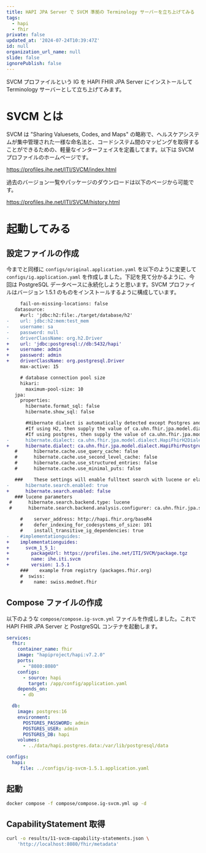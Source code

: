 ```yaml
---
title: HAPI JPA Server で SVCM 準拠の Terminology サーバーを立ち上げてみる
tags:
  - hapi
  - fhir
private: false
updated_at: '2024-07-24T10:39:47Z'
id: null
organization_url_name: null
slide: false
ignorePublish: false
---
```


SVCM プロファイルという IG を HAPI FHIR JPA Server にインストールして Terminology サーバーとして立ち上げてみます。

# SVCM とは

SVCM は "Sharing Valuesets, Codes, and Maps" の略称で、ヘルスケアシステムが集中管理された一様な命名法と、コードシステム間のマッピングを取得することができるための、軽量なインターフェイスを定義してます。以下は SVCM プロファイルのホームページです。

<https://profiles.ihe.net/ITI/SVCM/index.html>

過去のバージョン一覧やパッケージのダウンロードは以下のページから可能です。

<https://profiles.ihe.net/ITI/SVCM/history.html>

# 起動してみる

## 設定ファイルの作成

今までと同様に `configs/original.application.yaml` を以下のように変更して `configs/ig.application.yaml` を作成しました。下記を見て分かるように、今回は PostgreSQL データベースに永続化しようと思います。SVCM プロファイルはバージョン 1.5.1 のものをインストールするように構成しています。

```diff
     fail-on-missing-locations: false
   datasource:
     #url: 'jdbc:h2:file:./target/database/h2'
-    url: jdbc:h2:mem:test_mem
-    username: sa
-    password: null
-    driverClassName: org.h2.Driver
+    url: 'jdbc:postgresql://db:5432/hapi'
+    username: admin
+    password: admin
+    driverClassName: org.postgresql.Driver
     max-active: 15

     # database connection pool size
     hikari:
       maximum-pool-size: 10
   jpa:
     properties:
       hibernate.format_sql: false
       hibernate.show_sql: false

       #Hibernate dialect is automatically detected except Postgres and H2.
       #If using H2, then supply the value of ca.uhn.fhir.jpa.model.dialect.HapiFhirH2Dialect
       #If using postgres, then supply the value of ca.uhn.fhir.jpa.model.dialect.HapiFhirPostgres94Dialect
-      hibernate.dialect: ca.uhn.fhir.jpa.model.dialect.HapiFhirH2Dialect
+      hibernate.dialect: ca.uhn.fhir.jpa.model.dialect.HapiFhirPostgres94Dialect
   #      hibernate.cache.use_query_cache: false
   #      hibernate.cache.use_second_level_cache: false
   #      hibernate.cache.use_structured_entries: false
   #      hibernate.cache.use_minimal_puts: false

   ###    These settings will enable fulltext search with lucene or elastic
-      hibernate.search.enabled: true
+      hibernate.search.enabled: false
   ### lucene parameters
 #      hibernate.search.backend.type: lucene
 #      hibernate.search.backend.analysis.configurer: ca.uhn.fhir.jpa.search.HapiHSearchAnalysisConfigurers$HapiLuceneAnalysisConfigurer
```

```diff
     #    server_address: http://hapi.fhir.org/baseR4
     #    defer_indexing_for_codesystems_of_size: 101
     #    install_transitive_ig_dependencies: true
-    #implementationguides:
+    implementationguides:
+      svcm_1_5_1:
+        packageUrl: https://profiles.ihe.net/ITI/SVCM/package.tgz
+        name: ihe.iti.svcm
+        version: 1.5.1
     ###    example from registry (packages.fhir.org)
     #  swiss:
     #    name: swiss.mednet.fhir
```

## Compose ファイルの作成

以下のような `compose/compose.ig-svcm.yml` ファイルを作成しました。これで HAPI FHIR JPA Server と PostgreSQL コンテナを起動します。

```yml
services:
  fhir:
    container_name: fhir
    image: "hapiproject/hapi:v7.2.0"
    ports:
      - "8080:8080"
    configs:
      - source: hapi
        target: /app/config/application.yaml
    depends_on:
      - db

  db:
    image: postgres:16
    environment:
      POSTGRES_PASSWORD: admin
      POSTGRES_USER: admin
      POSTGRES_DB: hapi
    volumes:
      - ../data/hapi.postgres.data:/var/lib/postgresql/data

configs:
  hapi:
     file: ../configs/ig-svcm-1.5.1.application.yaml
```

## 起動

```bash
docker compose -f compose/compose.ig-svcm.yml up -d
```

## CapabilityStatement 取得

```bash
curl -o results/11-svcm-capability-statements.json \
    'http://localhost:8080/fhir/metadata'
```
